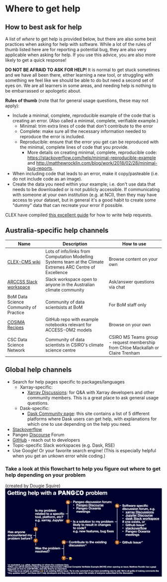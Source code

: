 # Where to get help

## How to best ask for help
A list of *where* to get help is provided below, but there are also some best practices when asking for help with software. While a lot of the rules of thumb listed here are for reporting a potential bug, they are also very applicable when asking for help. If you use this advice, you are also more likely to get a quick response! 

**DO NOT BE AFRAID TO ASK FOR HELP!** It is normal to get stuck sometimes and we have all been there, either learning a new tool, or struggling with something we feel like we should be able to do but need a second set of eyes on. We are all learners in some areas, and needing help is nothing to be embarrassed or apologetic about.

**Rules of thumb** (note that for general usage questions, these may not apply):

- Include a minimal, complete, reproducible example of the code that is creating an error. (Also called a minimal, complete, verifiable example.)
    - Minimal: trim extra lines of code that don't contribute to the error
    - Complete: make sure all the necessary information needed to reproduce the error is included.
    - Reproducible: ensure that the error you get can be reproduced with the minimal, complete lines of code that you provide.
        - More details on creating minimal, complete, reproducible code: https://stackoverflow.com/help/minimal-reproducible-example and http://matthewrocklin.com/blog/work/2018/02/28/minimal-bug-reports.
- When including code that leads to an error, make it copy/pasteable (i.e. do not include code as an image).
- Create the data you need within your example; i.e. don't use data that needs to be downloaded or is not publicly accessible. If communicating with someone at your own institution (e.g. at NCI), then they may have access to your dataset, but in general it's a good habit to create some "dummy" data that can recreate your error if possible.

CLEX have compiled [this excellent guide](http://climate-cms.wikis.unsw.edu.au/Getting_Help) for how to write help requests.

## Australia-specific help channels
| Name | Description | How to use |
|------|-------------|------|
|[CLEX-CMS wiki](http://climate-cms.wikis.unsw.edu.au/Home) | Lots of info/links from Computation Modelling Systems team at the Climate Extremes ARC Centre of Excellence | Browse content on your own |
| [ARCCSS Slack workspace](arccss.slack.com) | Slack workspace open to anyone in the Australian climate community | Ask/answer questions via chat |
| BoM Data Science Community of Practice | Community of data scientsists at BoM | For BoM staff only |
| [COSIMA Recipes](https://github.com/COSIMA/cosima-recipes) | GitHub repo with example notebooks relevant for ACCESS-OM2 models | Browse on your own |
| CSC Data Science Network | Community of data scientists in CSIRO's climate science centre | CSIRO MS Teams group - request membership from Chloe Mackallah or Claire Trenham |

## Global help channels
- Search for help pages specific to packages/languages
    - Xarray-specific: 
        - [Xarray Discussions](https://github.com/pydata/xarray/discussions): for Q&A with Xarray developers and other community members. This is a great place to ask general usage questions.
    - Dask-specific:
        - [Dask Community page](https://docs.dask.org/en/stable/support.html): this site contains a list of 5 different platforms where Dask users can get help, with explanations for which one to use depending on the help you need.
- [Stackoverflow](https://stackoverflow.com)
- Pangeo [Discourse](https://discourse.pangeo.io/) Forum
- [GitHub](https://github.com) - reach out to developers
- Topic-specific Slack workspaces (e.g. Dask, RSE)
- Use Google! Or your favorite search engine! (This is especially helpful when you get an unkown error while coding.)

### Take a look at this flowchart to help you figure out where to get help depending on your problem 
(created by Dougie Squire)
![Help Flowchart](images/help_flowchart.png)